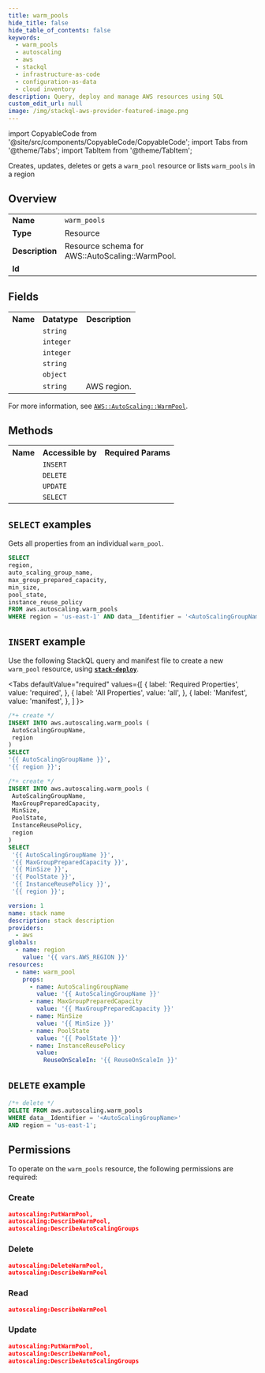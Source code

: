 ```yaml
---
title: warm_pools
hide_title: false
hide_table_of_contents: false
keywords:
  - warm_pools
  - autoscaling
  - aws
  - stackql
  - infrastructure-as-code
  - configuration-as-data
  - cloud inventory
description: Query, deploy and manage AWS resources using SQL
custom_edit_url: null
image: /img/stackql-aws-provider-featured-image.png
---
```


import CopyableCode from '@site/src/components/CopyableCode/CopyableCode';
import Tabs from '@theme/Tabs';
import TabItem from '@theme/TabItem';

Creates, updates, deletes or gets a <code>warm_pool</code> resource or lists <code>warm_pools</code> in a region

## Overview
<table>
<tbody>
<tr><td><b>Name</b></td><td><code>warm_pools</code></td></tr>
<tr><td><b>Type</b></td><td>Resource</td></tr>
<tr><td><b>Description</b></td><td>Resource schema for AWS::AutoScaling::WarmPool.</td></tr>
<tr><td><b>Id</b></td><td><CopyableCode code="aws.autoscaling.warm_pools" /></td></tr>
</tbody>
</table>

## Fields
<table>
<tbody>
<tr><th>Name</th><th>Datatype</th><th>Description</th></tr><tr><td><CopyableCode code="auto_scaling_group_name" /></td><td><code>string</code></td><td></td></tr>
<tr><td><CopyableCode code="max_group_prepared_capacity" /></td><td><code>integer</code></td><td></td></tr>
<tr><td><CopyableCode code="min_size" /></td><td><code>integer</code></td><td></td></tr>
<tr><td><CopyableCode code="pool_state" /></td><td><code>string</code></td><td></td></tr>
<tr><td><CopyableCode code="instance_reuse_policy" /></td><td><code>object</code></td><td></td></tr>
<tr><td><CopyableCode code="region" /></td><td><code>string</code></td><td>AWS region.</td></tr>
</tbody>
</table>

For more information, see <a href="https://docs.aws.amazon.com/AWSCloudFormation/latest/UserGuide/aws-resource-autoscaling-warmpool.html"><code>AWS::AutoScaling::WarmPool</code></a>.

## Methods

<table>
<tbody>
  <tr>
    <th>Name</th>
    <th>Accessible by</th>
    <th>Required Params</th>
  </tr>
  <tr>
    <td><CopyableCode code="create_resource" /></td>
    <td><code>INSERT</code></td>
    <td><CopyableCode code="AutoScalingGroupName, region" /></td>
  </tr>
  <tr>
    <td><CopyableCode code="delete_resource" /></td>
    <td><code>DELETE</code></td>
    <td><CopyableCode code="data__Identifier, region" /></td>
  </tr>
  <tr>
    <td><CopyableCode code="update_resource" /></td>
    <td><code>UPDATE</code></td>
    <td><CopyableCode code="data__Identifier, data__PatchDocument, region" /></td>
  </tr>
  <tr>
    <td><CopyableCode code="get_resource" /></td>
    <td><code>SELECT</code></td>
    <td><CopyableCode code="data__Identifier, region" /></td>
  </tr>
</tbody>
</table>

## `SELECT` examples

Gets all properties from an individual <code>warm_pool</code>.
```sql
SELECT
region,
auto_scaling_group_name,
max_group_prepared_capacity,
min_size,
pool_state,
instance_reuse_policy
FROM aws.autoscaling.warm_pools
WHERE region = 'us-east-1' AND data__Identifier = '<AutoScalingGroupName>';
```

## `INSERT` example

Use the following StackQL query and manifest file to create a new <code>warm_pool</code> resource, using [__`stack-deploy`__](https://pypi.org/project/stack-deploy/).

<Tabs
    defaultValue="required"
    values={[
      { label: 'Required Properties', value: 'required', },
      { label: 'All Properties', value: 'all', },
      { label: 'Manifest', value: 'manifest', },
    ]
}>
<TabItem value="required">

```sql
/*+ create */
INSERT INTO aws.autoscaling.warm_pools (
 AutoScalingGroupName,
 region
)
SELECT 
'{{ AutoScalingGroupName }}',
'{{ region }}';
```
</TabItem>
<TabItem value="all">

```sql
/*+ create */
INSERT INTO aws.autoscaling.warm_pools (
 AutoScalingGroupName,
 MaxGroupPreparedCapacity,
 MinSize,
 PoolState,
 InstanceReusePolicy,
 region
)
SELECT 
 '{{ AutoScalingGroupName }}',
 '{{ MaxGroupPreparedCapacity }}',
 '{{ MinSize }}',
 '{{ PoolState }}',
 '{{ InstanceReusePolicy }}',
 '{{ region }}';
```
</TabItem>
<TabItem value="manifest">

```yaml
version: 1
name: stack name
description: stack description
providers:
  - aws
globals:
  - name: region
    value: '{{ vars.AWS_REGION }}'
resources:
  - name: warm_pool
    props:
      - name: AutoScalingGroupName
        value: '{{ AutoScalingGroupName }}'
      - name: MaxGroupPreparedCapacity
        value: '{{ MaxGroupPreparedCapacity }}'
      - name: MinSize
        value: '{{ MinSize }}'
      - name: PoolState
        value: '{{ PoolState }}'
      - name: InstanceReusePolicy
        value:
          ReuseOnScaleIn: '{{ ReuseOnScaleIn }}'

```
</TabItem>
</Tabs>

## `DELETE` example

```sql
/*+ delete */
DELETE FROM aws.autoscaling.warm_pools
WHERE data__Identifier = '<AutoScalingGroupName>'
AND region = 'us-east-1';
```

## Permissions

To operate on the <code>warm_pools</code> resource, the following permissions are required:

### Create
```json
autoscaling:PutWarmPool,
autoscaling:DescribeWarmPool,
autoscaling:DescribeAutoScalingGroups
```

### Delete
```json
autoscaling:DeleteWarmPool,
autoscaling:DescribeWarmPool
```

### Read
```json
autoscaling:DescribeWarmPool
```

### Update
```json
autoscaling:PutWarmPool,
autoscaling:DescribeWarmPool,
autoscaling:DescribeAutoScalingGroups
```
